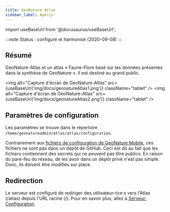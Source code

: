 ```yaml
---
title: GeoNature Atlas
sidebar_label: Aperçu
---
```

import useBaseUrl from '@docusaurus/useBaseUrl';

:::note
Status : configuré et harmonisé (2020-09-08)
:::

## Résumé

GeoNature-Atlas et un atlas « Faune-Flore basé sur les données présentes dans la synthèse de GeoNature ». Il est destiné au grand public.

<img alt="Capture d'écran de GeoNature-Atlas" src={useBaseUrl('img/docs/geonatureAtlas1.png')} className="tablet" />
<img alt="Capture d'écran de GeoNature-Atlas" src={useBaseUrl('img/docs/geonatureAtlas2.png')} className="tablet" />

## Paramètres de configuration

Les paramètres se trouve dans le répertoire `/home/geonatureadmin/atlas/atlas/configuration`.

Contrairement aux [fichiers de configuration de GeoNature Mobile](mobileApercu.md#mettre-à-jour-la-configuration), ces fichiers ne sont pas dans un dépôt de GitHub. Ceci est dû au fait que les fichiers contiennent des secrets qui ne peuvent pas être publics. En raison du pare-feu du réseau, de les avoir dans un dépôt privé n'est pas simple. Donc, ils doivent être modifiés sur place.

## Redirection

Le serveur est configuré de rediriger des utilisateur·rice·s vers l'Atlas (/atlas) depuis l'URL racine (/). Pour en savoir plus, allez à [Serveur: Configuration](serveurConfiguration.md#redirection).
